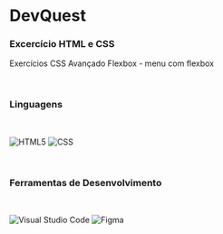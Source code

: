 <html>
<head></head>
<body>

# DevQuest 

### Excercício HTML e CSS

<p>Exercícios CSS Avançado Flexbox - menu com flexbox</p>

<br>

### Linguagens

<br>

  ![HTML5](https://img.shields.io/badge/-HTML5-333333?style=flat&logo=HTML5)
  ![CSS](https://img.shields.io/badge/-CSS-333333?style=flat&logo=CSS3&logoColor=1572B6)
  <!-- ![React](https://img.shields.io/badge/-React-333333?style=flat&logo=react)
  ![MySQL](https://img.shields.io/badge/-MySQL-333333?style=flat&logo=mysql) -->

 <br/>
 
### Ferramentas de Desenvolvimento

<br>

  ![Visual Studio Code](https://img.shields.io/badge/-Visual%20Studio%20Code-333333?style=flat&logo=visual-studio-code&logoColor=007ACC)
  ![Figma](https://img.shields.io/badge/-Figma-333333?style=flat&logo=figma&logoColor=007ACC)



<body>
</html>


